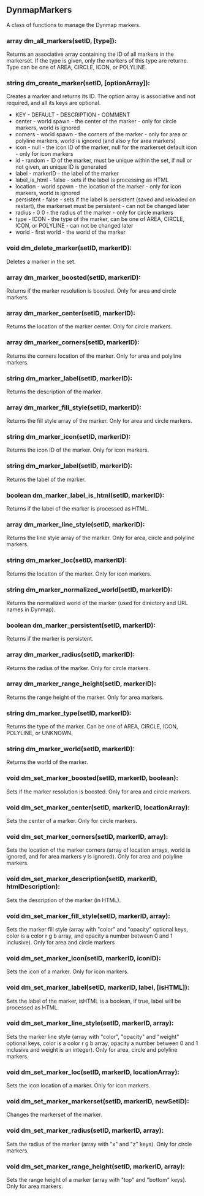 ## DynmapMarkers
A class of functions to manage the Dynmap markers.

### array dm\_all\_markers(setID, [type]):
Returns an associative array containing the ID of all markers in the markerset. If the type is given, only the markers of this type are returne. Type can be one of AREA, CIRCLE, ICON, or POLYLINE.

### string dm\_create\_marker(setID, [optionArray]):
Creates a marker and returns its ID. The option array is associative and not required, and all its keys are optional.
- KEY - DEFAULT - DESCRIPTION - COMMENT
- center - world spawn - the center of the marker - only for circle markers, world is ignored
- corners - world spawn - the corners of the marker - only for area or polyline markers, world is ignored (and also y for area markers)
- icon - null - the icon ID of the marker, null for the markerset default icon - only for icon markers
- id - random - ID of the marker, must be unique within the set, if null or not given, an unique ID is generated
- label - markerID - the label of the marker
- label\_is\_html - false - sets if the label is processing as HTML
- location - world spawn - the location of the marker - only for icon markers, world is ignored
- persistent - false - sets if the label is persistent (saved and reloaded on restart), the markerset must be persistent - can not be changed later
- radius - 0 0 - the radius of the marker - only for circle markers
- type - ICON - the type of the marker, can be one of AREA, CIRCLE, ICON, or POLYLINE - can not be changed later
- world - first world - the world of the marker

### void dm\_delete\_marker(setID, markerID):
Deletes a marker in the set.

### array dm\_marker\_boosted(setID, markerID):
Returns if the marker resolution is boosted. Only for area and circle markers.

### array dm\_marker\_center(setID, markerID):
Returns the location of the marker center. Only for circle markers.

### array dm\_marker\_corners(setID, markerID):
Returns the corners location of the marker. Only for area and polyline markers.

### string dm\_marker\_label(setID, markerID):
Returns the description of the marker.

### array dm\_marker\_fill\_style(setID, markerID):
Returns the fill style array of the marker. Only for area and circle markers.

### string dm\_marker\_icon(setID, markerID):
Returns the icon ID of the marker. Only for icon markers.

### string dm\_marker\_label(setID, markerID):
Returns the label of the marker.

### boolean dm\_marker\_label\_is\_html(setID, markerID):
Returns if the label of the marker is processed as HTML.

### array dm\_marker\_line\_style(setID, markerID):
Returns the line style array of the marker. Only for area, circle and polyline markers.

### string dm\_marker\_loc(setID, markerID):
Returns the location of the marker. Only for icon markers.

### string dm\_marker\_normalized\_world(setID, markerID):
Returns the normalized world of the marker (used for directory and URL names in Dynmap).

### boolean dm\_marker\_persistent(setID, markerID):
Returns if the marker is persistent.

### array dm\_marker\_radius(setID, markerID):
Returns the radius of the marker. Only for circle markers.

### array dm\_marker\_range\_height(setID, markerID):
Returns the range height of the marker. Only for area markers.

### string dm\_marker\_type(setID, markerID):
Returns the type of the marker. Can be one of AREA, CIRCLE, ICON, POLYLINE, or UNKNOWN.

### string dm\_marker\_world(setID, markerID):
Returns the world of the marker.

### void dm\_set\_marker\_boosted(setID, markerID, boolean):
Sets if the marker resolution is boosted. Only for area and circle markers.

### void dm\_set\_marker\_center(setID, markerID, locationArray):
Sets the center of a marker. Only for circle markers.

### void dm\_set\_marker\_corners(setID, markerID, array):
Sets the location of the marker corners (array of location arrays, world is ignored, and for area markers y is ignored). Only for area and polyline markers.

### void dm\_set\_marker\_description(setID, markerID, htmlDescription):
Sets the description of the marker (in HTML).

### void dm\_set\_marker\_fill\_style(setID, markerID, array):
Sets the marker fill style (array with "color" and "opacity" optional keys, color is a color r g b array, and opacity a number between 0 and 1 inclusive). Only for area and circle markers

### void dm\_set\_marker\_icon(setID, markerID, iconID):
Sets the icon of a marker. Only for icon markers.

### void dm\_set\_marker\_label(setID, markerID, label, [isHTML]):
Sets the label of the marker, isHTML is a boolean, if true, label will be processed as HTML.

### void dm\_set\_marker\_line\_style(setID, markerID, array):
Sets the marker line style (array with "color", "opacity" and "weight" optional keys, color is a color r g b array, opacity a number between 0 and 1 inclusive and weight is an integer). Only for area, circle and polyline markers.

### void dm\_set\_marker\_loc(setID, markerID, locationArray):
Sets the icon location of a marker. Only for icon markers.

### void dm\_set\_marker\_markerset(setID, markerID, newSetID):
Changes the markerset of the marker.

### void dm\_set\_marker\_radius(setID, markerID, array):
Sets the radius of the marker (array with "x" and "z" keys). Only for circle markers.

### void dm\_set\_marker\_range\_height(setID, markerID, array):
Sets the range height of a marker (array with "top" and "bottom" keys). Only for area markers.